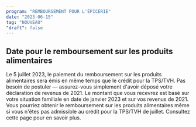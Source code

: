 ```yaml
---
program: "REMBOURSEMENT POUR L'ÉPICERIE"
date: "2023-06-15"
tag: "NOUVEAU"
"draft": false
---
```


## Date pour le remboursement sur les produits alimentaires

Le 5 juillet 2023, le paiement du remboursement sur les produits alimentaires sera émis en même temps que le crédit pour la TPS/TVH. Pas besoin de postuler — assurez-vous simplement d'avoir déposé votre déclaration de revenus de 2021. Le montant que vous recevrez est basé sur votre situation familiale en date de janvier 2023 et sur vos revenus de 2021. Vous pourriez obtenir le remboursement sur les produits alimentaires même si vous n'êtes pas admissible au crédit pour la TPS/TVH de juillet. Consultez cette page pour en savoir plus.